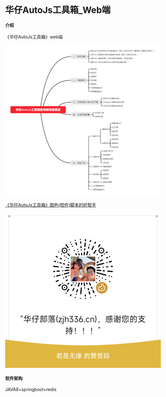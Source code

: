 # 华仔AutoJs工具箱_Web端

#### 介绍
《华仔AutoJs工具箱》web端

![输入图片说明](%E5%8D%8E%E4%BB%94AutoJs%E5%B7%A5%E5%85%B7%E7%AE%B1%E4%BD%BF%E7%94%A8%E6%95%99%E7%A8%8B%E9%87%8D%E7%BD%AE%E7%89%88.png)


[《华仔AutoJs工具箱》图色(控件)脚本的好帮手](https://www.zjh336.cn/?id=2109)

![输入图片说明](%E8%B5%9E%E8%B5%8F.png)

#### 软件架构
JAVA8+springboot+redis

